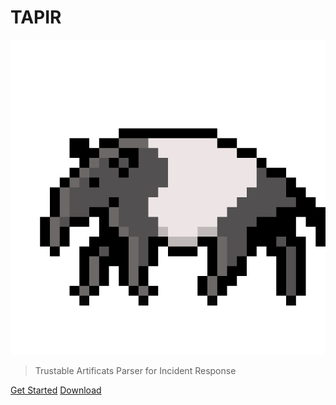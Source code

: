 # TAPIR

![tapir](tapir.png)
> Trustable Artificats Parser for Incident Response 

[Get Started](#About) 
[Download](https://github.com/tap-ir/tapir/releases) 
